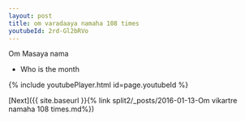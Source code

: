 ```yaml
---
layout: post
title: om varadaaya namaha 108 times
youtubeId: 2rd-Gl2bRVo
---
```

 
 
Om Masaya nama 
 
 -  Who is the month 
 
  
 
  
 
 
 
 
 
 


{% include youtubePlayer.html id=page.youtubeId %}
 
[Next]({{ site.baseurl }}{% link  split2/_posts/2016-01-13-Om vikartre namaha 108 times.md%})
 

